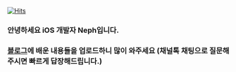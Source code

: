  [![Hits](https://hits.seeyoufarm.com/api/count/incr/badge.svg?url=https%3A%2F%2Fgithub.com%2FNeph3779&count_bg=%23A3DDCB&title_bg=%2303506F&icon=leaflet.svg&icon_color=%23A3DDCB&title=hits&edge_flat=false)](https://hits.seeyoufarm.com)
### 안녕하세요 iOS 개발자 Neph입니다.
### [블로그](https://neph3779.github.io/)에 배운 내용들을 업로드하니 많이 와주세요 (채널톡 채팅으로 질문해주시면 빠르게 답장해드립니다.)

